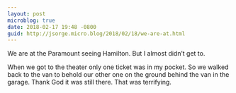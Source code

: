 ```yaml
---
layout: post
microblog: true
date: 2018-02-17 19:48 -0800
guid: http://jsorge.micro.blog/2018/02/18/we-are-at.html
---
```

We are at the Paramount seeing Hamilton. But I almost didn’t get to.

When we got to the theater only one ticket was in my pocket. So we walked back to the van to behold our other one on the ground behind the van in the garage. Thank God it was still there.  That was terrifying.
